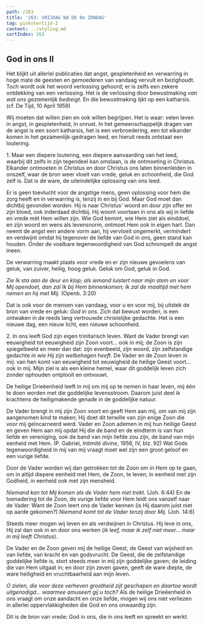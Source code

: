```yaml
---
path: /263
title: '263: VRIJDAG NA DE 8e ZONDAG'
tag: pinkstertijd-2
content: ../styling.md
sortIndex: 263
---
```


## God in ons II

Het blijkt uit allerlei publicaties dat angst, gespletenheid en verwarring in hoge mate de geesten en gemoederen van vandaag vervult en bezighoudt. Toch wordt ook het woord verlossing gehoord; er is zelfs een zekere ontdekking van een verlossing. Het is de verlossing door bewustmaking _van wat ons gezamenlijk bedreigt_. En die bewustmaking lijkt op een katharsis. (cf. De Tijd, 10 April 1959)

Wij moeten dat willen zien en ook willen begrijpen. Het is waar: velen leven in angst, in gespletenheid, in onrust. In het gemeenschappelijk dragen van de angst is een soort katharsis, het is een verbroedering, een tot elkander komen in het gezamenlijk-gedragen leed, en hieruit reeds ontstaat een loutering.

1\. Maar een diepere loutering, een diepere aanvaarding van het leed, waarbij dit zelfs in zijn tegendeel kan omslaan, is de ontmoeting in Christus. Elkander ontmoeten in Christus en door Christus ons laten binnenleiden in onszelf, waar de bron weer vloeit van vrede, geluk en schoonheid, die God zelf is. Dat is de ware, de uiteindelijke oplossing van ons leed.

Er is geen toevlucht voor de angstige mens, geen oplossing voor hem die zorg heeft en in verwarring is, tenzij in en bij God. Maar God moet dan dichtbij gevonden worden. Hij is naar Christus' woord en door _zijn_ offer en _zijn_ bloed, ook inderdaad dichtbij. Hij woont voortaan in ons als wij in liefde en vrede mèt Hem willen zijn. Wie God bemint, wie Hem ziet als einddoel, en zijn woord en wens als levensnorm, ontmoet Hem ook in eigen hart. Dan neemt de angst een andere vorm aan, hij vervloeit ongemerkt, vermindert en verdwijnt omdat hij tegenover de liefde van God in ons, geen stand kan houden. Onder de voelbare tegenwoordigheid van God schrompelt de angst ineen.

De verwarring maakt plaats voor vrede en er zijn nieuwe gevoelens van geluk, van zuiver, heilig, hoog geluk. Geluk om God, geluk in God.

_Zie Ik sta aan de deur en klop; als iemand luistert naar mijn stem en voor Mij opendoet, dan zal Ik bij Hem binnenkomen; Ik zal de maaltijd met hem nemen en hij met Mij._ (Openb. 3:20)

Dat is ook voor de mensen van vandaag, voor u en voor mij, bij uitstek de bron van vrede en geluk: _God in ons_. Zich dat bewust worden, is een ontwaken in de reeds lang vertrouwde christelijke gedachte. Het is een nieuwe dag, een nieuw licht, een nieuwe schoonheid.

2\. In ons leeft God zijn eigen trinitarisch leven. Want de Vader brengt van eeuwigheid tot eeuwigheid zijn Zoon voort... ook in mij; de Zoon is zijn spiegelbeeld en meer dan dat: zijn evenbeeld, zijn woord, zijn zelfstandige gedachte _in wie Hij zijn welbehagen heeft_. De Vader en de Zoon leven in mij: van hen komt van eeuwigheid tot eeuwigheid de heilige Geest voort... ook in mij. Mijn ziel is als een kleine hemel, waar dit goddelijk leven zich zonder ophouden ontplooit en ontvouwt.

De heilige Drieëenheid leeft in mij om mij op te nemen in haar leven, mij één te doen worden met die goddelijke levensstroom. Daarom juist deel ik krachtens de heiligmakende genade in de goddelijke natuur.

De Vader brengt in mij zijn Zoon voort en geeft Hem aan mij, om van mij zijn aangenomen kind te maken; Hij doet dit terwille van zijn enige Zoon die voor mij geïncarneerd werd. Vader en Zoon ademen in mij hun heilige Geest en geven Hem aan mij opdat Hij die de band en de eindterm is van hun liefde en vereniging, ook de band van mijn liefde zou zijn, de band van mijn eenheid met Hem. (P. Gabriel, _Intimité divine_, 1956, IV, blz. 92) Wat Gods tegenwoordigheid in mij van mij vraagt moet wel zijn een groot geloof en een vurige liefde.

Door de Vader worden wij dan getrokken tot de Zoon om in Hem op te gaan, om in altijd diepere eenheid met Hem, de Zoon, te leven; in eenheid met zijn Godheid, in eenheid ook met zijn mensheid.

_Niemand kan tot Mij komen als de Vader hem niet trekt._ (Joh. 6:44) En de toenadering tot de Zoon, de vurige liefde voor Hem leidt ons vanzelf naar de Vader. Want de Zoon leert ons de Vader kennen (is Hij daarom juist niet op aarde gekomen?) _Niemand komt tot de Vader tenzij door Mij._ (Joh. 14:6)

Steeds meer mogen wij leven en als verdwijnen in Christus. Hij leve in ons, Hij zal dan ook in en door ons werken (_ik leef, maar ik zelf niet meer... maar in mij leeft Christus_).

De Vader en de Zoon geven mij de heilige Geest, de Geest van wijsheid en van liefde, van kracht en van godsvrucht. De Geest, die de zelfstandige goddelijke liefde is, stort steeds meer in mij zijn goddelijke gaven; de leiding die van Hem uitgaat in; en door zijn zeven gaven, geeft de ware diepte, de ware heiligheid en vruchtbaarheid aan mijn leven.

_O zielen, die voor deze verheven grootheid zijt geschapen en daartoe wordt uitgenodigd... waarmee amuseert gij u toch?_ Als de heilige Drieëenheid in ons vraagt om onze aandacht en onze liefde, mogen wij ons niet verliezen in allerlei oppervlakkigheden die God en ons onwaardig zijn.

Dit is de bron van vrede: God in ons, die in ons leeft en spreekt en werkt.
